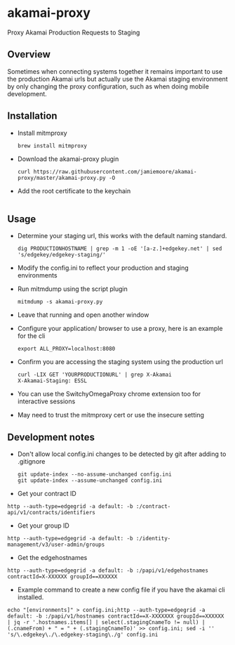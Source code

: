 # akamai-proxy

Proxy Akamai Production Requests to Staging

## Overview

Sometimes when connecting systems together it remains important to use the production Akamai urls but actually use the Akamai staging environment by only changing the proxy configuration, such as when doing mobile development.

## Installation

- Install mitmproxy

  ```
  brew install mitmproxy
  ```

- Download the akamai-proxy plugin

  ```
  curl https://raw.githubusercontent.com/jamiemoore/akamai-proxy/master/akamai-proxy.py -O
  ```

* Add the root certificate to the keychain

```

```

## Usage

- Determine your staging url, this works with the default naming standard.

  ```
  dig PRODUCTIONHOSTNAME | grep -m 1 -oE '[a-z.]+edgekey.net' | sed 's/edgekey/edgekey-staging/'
  ```

- Modify the config.ini to reflect your production and staging environments

- Run mitmdump using the script plugin

  ```
  mitmdump -s akamai-proxy.py
  ```

- Leave that running and open another window

- Configure your application/ browser to use a proxy, here is an example for the cli

  ```
  export ALL_PROXY=localhost:8080
  ```

- Confirm you are accessing the staging system using the production url

  ```
  curl -LIX GET 'YOURPRODUCTIONURL' | grep X-Akamai
  X-Akamai-Staging: ESSL
  ```

- You can use the SwitchyOmegaProxy chrome extension too for interactive sessions
- May need to trust the mitmproxy cert or use the insecure setting

## Development notes

- Don't allow local config.ini changes to be detected by git after adding to .gitignore

  ```
  git update-index --no-assume-unchanged config.ini
  git update-index --assume-unchanged config.ini
  ```


* Get your contract ID
```
http --auth-type=edgegrid -a default: -b :/contract-api/v1/contracts/identifiers 
```
* Get your group ID
```
http --auth-type=edgegrid -a default: -b :/identity-management/v3/user-admin/groups
```
* Get the edgehostnames
```
http --auth-type=edgegrid -a default: -b :/papi/v1/edgehostnames contractId=X-XXXXXX groupId==XXXXXX
```
* Example command to create a new config file if you have the akamai cli installed.
```
echo "[environments]" > config.ini;http --auth-type=edgegrid -a default: -b :/papi/v1/hostnames contractId==X-XXXXXXX groupId==XXXXXX | jq -r '.hostnames.items[] | select(.stagingCnameTo != null) | (.cnameFrom) + " = " + (.stagingCnameTo)' >> config.ini; sed -i '' 's/\.edgekey\./\.edgekey-staging\./g' config.ini
 ```